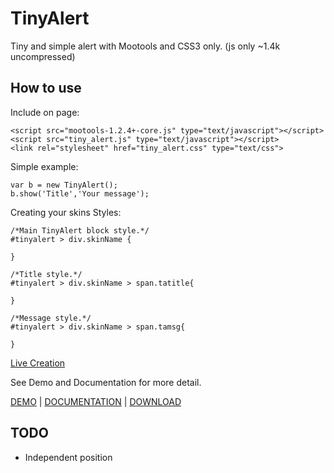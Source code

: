 TinyAlert
===========

Tiny and simple alert with Mootools and CSS3 only. (js only ~1.4k uncompressed)

How to use
----------

Include on page:

	<script src="mootools-1.2.4+-core.js" type="text/javascript"></script>
	<script src="tiny_alert.js" type="text/javascript"></script>
	<link rel="stylesheet" href="tiny_alert.css" type="text/css">

Simple example:

	var b = new TinyAlert();
	b.show('Title','Your message');
	
Creating your skins Styles:

	/*Main TinyAlert block style.*/
	#tinyalert > div.skinName {

	}

	/*Title style.*/
	#tinyalert > div.skinName > span.tatitle{

	}

	/*Message style.*/
	#tinyalert > div.skinName > span.tamsg{

	}

[Live Creation](http://www.jsfiddle.net/yy5S6/)
	
See Demo and Documentation for more detail.

[DEMO](http://www.danillocesar.com.br/labs/tinyalert "TinyAlert DEMO") | [DOCUMENTATION](http://github.com/danillos/tinyalert/blob/master/Docs/TinyAlert.md "View Documentation") | [DOWNLOAD](http://github.com/danillos/tinyalert/downloads)

TODO
----

* Independent position

